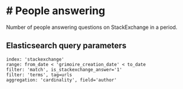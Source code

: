 # \# People answering

Number of people answering questions on StackExchange in a period.

## Elasticsearch query parameters
```
index: 'stackexchange'
range: from_date < 'grimoire_creation_date' < to_date
filter: 'match', is_stackexchange_answer='1'
filter: 'terms', tag=urls
aggregation: 'cardinality', field='author'
```
